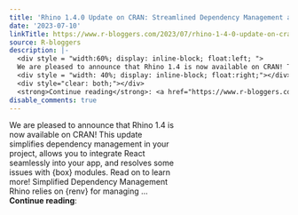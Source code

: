```yaml
---
title: 'Rhino 1.4.0 Update on CRAN: Streamlined Dependency Management and React Support'
date: '2023-07-10'
linkTitle: https://www.r-bloggers.com/2023/07/rhino-1-4-0-update-on-cran-streamlined-dependency-management-and-react-support/
source: R-bloggers
description: |-
  <div style = "width:60%; display: inline-block; float:left; ">
  We are pleased to announce that Rhino 1.4 is now available on CRAN! This update simplifies dependency management in your project, allows you to integrate React seamlessly into your app, and resolves some issues with {box} modules. Read on to learn more! Simplified Dependency Management Rhino relies on {renv} for managing ...</div>
  <div style = "width: 40%; display: inline-block; float:right;"></div>
  <div style="clear: both;"></div>
  <strong>Continue reading</strong>: <a href="https://www.r-bloggers.com/2023/07/rhino-1-4-0-update-on- ...
disable_comments: true
---
```

<div style = "width:60%; display: inline-block; float:left; ">
We are pleased to announce that Rhino 1.4 is now available on CRAN! This update simplifies dependency management in your project, allows you to integrate React seamlessly into your app, and resolves some issues with {box} modules. Read on to learn more! Simplified Dependency Management Rhino relies on {renv} for managing ...</div>
<div style = "width: 40%; display: inline-block; float:right;"></div>
<div style="clear: both;"></div>
<strong>Continue reading</strong>: <a href="https://www.r-bloggers.com/2023/07/rhino-1-4-0-update-on- ...